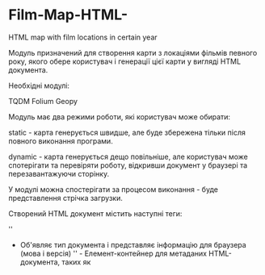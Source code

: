 # Film-Map-HTML-
HTML map with film locations in certain year

Модуль призначений для створення карти з локаціями фільмів певного року, якого обере користувач
і генерації цієї карти у вигляді HTML документа.

Необхідні модулі:

TQDM
Folium
Geopy

Модуль має два режими роботи, які користувач може обирати:

static - карта генерується швидше, але буде збережена тільки після повного виконання програми.

dynamic - карта генерується дещо повільніше, але користувач може спотерігати та перевіряти роботу,
відкривши документ у браузері та перезавантажуючи сторінку.

У модулі можна спостерігати за процесом виконання - буде представлення стрічка загрузки.


Створений HTML документ містить наступні теги:

'<!DOCTYPE html>'
 - Об'являє тип документа і представляє інформацію для браузера (мова і версія)
'<head>' - Елемент-контейнер для метаданих HTML-документа, таких як <title>, <meta>, <script>, <link>, <style>.
<meta> - Використовуєтья для збереження додаткової інформації про сторінку. Цю інформацію використовують браузери для оброблення сторінки, а пошукові системи — для її індексації.
<script> - Використовуєтья для опреділення сценарія на стороні клієнта (зазвичай JavaScript). Містить або текст скрипта, фбо вказує на зовнішній файл сценарія за допомогою атрибута src.
<style> - Підключає встроювані таблиці стилей.
<body> - Представляє тіло документа
<div> - Тег-контейнер для розділів HTML документа. Використовується для групування блочних елементів для форматування стилями.
